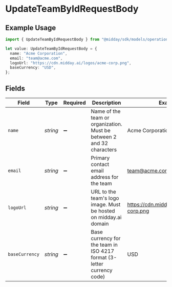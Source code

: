 # UpdateTeamByIdRequestBody

## Example Usage

```typescript
import { UpdateTeamByIdRequestBody } from "@midday/sdk/models/operations";

let value: UpdateTeamByIdRequestBody = {
  name: "Acme Corporation",
  email: "team@acme.com",
  logoUrl: "https://cdn.midday.ai/logos/acme-corp.png",
  baseCurrency: "USD",
};
```

## Fields

| Field                                                                  | Type                                                                   | Required                                                               | Description                                                            | Example                                                                |
| ---------------------------------------------------------------------- | ---------------------------------------------------------------------- | ---------------------------------------------------------------------- | ---------------------------------------------------------------------- | ---------------------------------------------------------------------- |
| `name`                                                                 | *string*                                                               | :heavy_minus_sign:                                                     | Name of the team or organization. Must be between 2 and 32 characters  | Acme Corporation                                                       |
| `email`                                                                | *string*                                                               | :heavy_minus_sign:                                                     | Primary contact email address for the team                             | team@acme.com                                                          |
| `logoUrl`                                                              | *string*                                                               | :heavy_minus_sign:                                                     | URL to the team's logo image. Must be hosted on midday.ai domain       | https://cdn.midday.ai/logos/acme-corp.png                              |
| `baseCurrency`                                                         | *string*                                                               | :heavy_minus_sign:                                                     | Base currency for the team in ISO 4217 format (3-letter currency code) | USD                                                                    |
